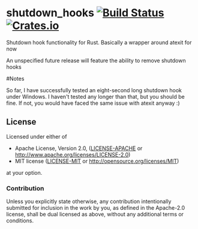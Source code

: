 # shutdown_hooks [![Build Status](https://travis-ci.org/Techern/shutdown_hooks_rs.svg)](https://travis-ci.org/Techern/shutdown_hooks_rs) [![Crates.io](https://img.shields.io/crates/v/shutdown_hooks.svg)](https://crates.io/crates/shutdown_hooks) 
Shutdown hook functionality for Rust. Basically a wrapper around atexit for now

An unspecified future release will feature the ability to remove shutdown hooks

#Notes

So far, I have successfully tested an eight-second long shutdown hook under Windows. I haven't tested any longer than that, but you should be fine. If not, you would have faced the same issue with atexit anyway :)
## License

Licensed under either of

 * Apache License, Version 2.0, ([LICENSE-APACHE](LICENSE-APACHE) or http://www.apache.org/licenses/LICENSE-2.0)
 * MIT license ([LICENSE-MIT](LICENSE-MIT) or http://opensource.org/licenses/MIT)

at your option.

### Contribution

Unless you explicitly state otherwise, any contribution intentionally
submitted for inclusion in the work by you, as defined in the Apache-2.0
license, shall be dual licensed as above, without any additional terms or
conditions.
